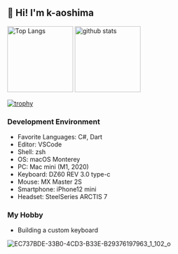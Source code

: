 ## 👋 Hi! I'm k-aoshima

<p align="left"> 
  <img alt="Top Langs" height="150px" src="https://github-readme-stats.vercel.app/api/top-langs/?username=k-aoshima&layout=compact&count_private=true&show_icons=true&theme=onedark" />
  <img alt="github stats" height="150px" src="https://github-readme-stats.vercel.app/api?username=k-aoshima&count_private=true&show_icons=true&show_icons=true&theme=onedark" />
</p>

[![trophy](https://github-profile-trophy.vercel.app/?username=k-aoshima&theme=onedark&column=7
)](https://github.com/ryo-ma/github-profile-trophy)

### Development Environment

- Favorite Languages: C#, Dart
- Editor: VSCode
- Shell: zsh
- OS: macOS Monterey
- PC: Mac mini (M1, 2020)
- Keyboard: DZ60 REV 3.0 type-c
- Mouse: MX Master 2S
- Smartphone: iPhone12 mini
- Headset: SteelSeries ARCTIS 7

### My Hobby
- Building a custom keyboard


![EC737BDE-33B0-4CD3-B33E-B29376197963_1_102_o](https://user-images.githubusercontent.com/66909211/179473386-8b9b4185-c383-4fb7-bc5d-54508a669b59.jpeg)

